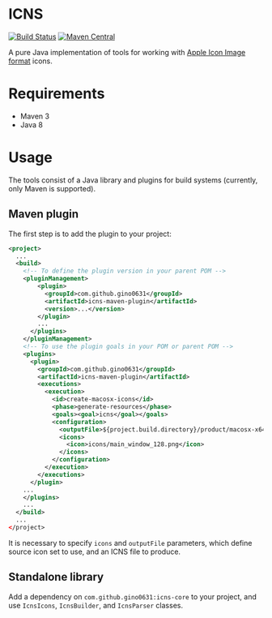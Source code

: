 # ICNS
[![Build Status](https://api.travis-ci.com/gino0631/icns.svg?branch=master)](https://app.travis-ci.com/gino0631/icns)
[![Maven Central](https://maven-badges.herokuapp.com/maven-central/com.github.gino0631/icns-maven-plugin/badge.svg)](https://maven-badges.herokuapp.com/maven-central/com.github.gino0631/icns-maven-plugin)

A pure Java implementation of tools for working with [Apple Icon Image format](https://en.wikipedia.org/wiki/Apple_Icon_Image_format) icons.

# Requirements
* Maven 3
* Java 8

# Usage
The tools consist of a Java library and plugins for build systems (currently, only Maven is supported).

## Maven plugin
The first step is to add the plugin to your project:
```xml
<project>
  ...
  <build>
    <!-- To define the plugin version in your parent POM -->
    <pluginManagement>
        <plugin>
          <groupId>com.github.gino0631</groupId>
          <artifactId>icns-maven-plugin</artifactId>
          <version>...</version>
        </plugin>
        ...
      </plugins>
    </pluginManagement>
    <!-- To use the plugin goals in your POM or parent POM -->
    <plugins>
      <plugin>
        <groupId>com.github.gino0631</groupId>
        <artifactId>icns-maven-plugin</artifactId>
        <executions>
          <execution>
            <id>create-macosx-icons</id>
            <phase>generate-resources</phase>
            <goals><goal>icns</goal></goals>
            <configuration>
              <outputFile>${project.build.directory}/product/macosx-x64/Applications/${product.name}.app/Contents/Resources/Main.icns</outputFile>
              <icons>
                <icon>icons/main_window_128.png</icon>
              </icons>
            </configuration>
          </execution>
        </executions>
      </plugin>
    ...
    </plugins>
    ...
  </build>
  ...
</project>
```

It is necessary to specify `icons` and `outputFile` parameters, which define source icon set to use, and an ICNS file to produce.

## Standalone library
Add a dependency on `com.github.gino0631:icns-core` to your project, and use `IcnsIcons`, `IcnsBuilder`, and `IcnsParser` classes.
